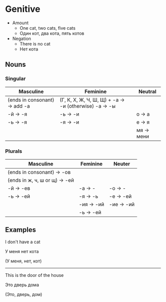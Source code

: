 # Genitive

* Amount
    * One cat, two cats, five cats
    * Один кот, два кота, пять котов
* Negation
    * There is no cat
    * Нет кота

## Nouns

### Singular

| Masculine                     | Feminine                          | Neutral                 |
|-------------------------------|-----------------------------------|-------------------------|
| (ends in consonant) -> add -а | (Г, К, Х, Ж, Ч, Ш, Щ) + -а -> -и (otherwise) -а -> -ы |                         | 
| -й -> -я                      | -ь -> -и                          | о -> а                  |
| -ь -> -я                      | -я -> -и                          | е -> я                  |
|                               |                   | мя -> мени                       |

### Plurals

| Masculine                  | Feminine                                              | Neuter   |
|----------------------------|-------------------------------------------------------|----------|
| (ends in consonant) -> -ов |                                                       |          |
| (ends in ж, ч, ш or щ) -> -ей |                                                       |          |
| -й -> -ев                  | -а -> -                                               | -о -> - |
| -ь -> -ей                  | -я -> -ь                                              | -е -> -ей |
|                            | -ия -> -ий                                             | -ие -> -ий |
|                            | -ь -> -ей                                              |          |


## Examples

I don't have a cat

У меня нет кота

(У меня, нет, кот)

---

This is the door of the house

Это дверь дома

(Это, дверь, дом)



